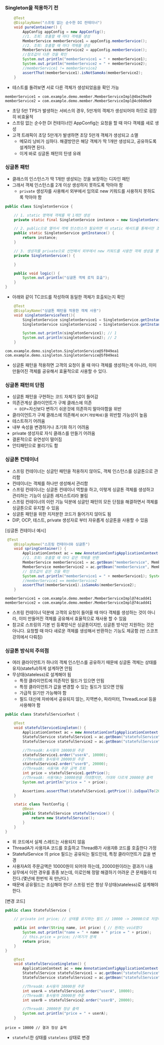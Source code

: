 ### Singleton을 적용하기 전
```java
    @Test
    @DisplayName("스프링 없는 순수한 DI 컨테이너")
    void pureContainer() {
        AppConfig appConfig = new AppConfig();
        //1. 조회: 호출할 때 마다 객체를 생성
        MemberService memberService1 = appConfig.memberService();
        //2. 조회: 호출할 때 마다 객체를 생성
        MemberService memberService2 = appConfig.memberService();
        //참조값이 다른 것을 확인
        System.out.println("memberService1 = " + memberService1);
        System.out.println("memberService2 = " + memberService2);
        //memberService1 != memberService2
        assertThat(memberService1).isNotSameAs(memberService2);
    }
```
* 테스트를 돌려보면 서로 다른 객체가 생성되었음을 확인 가능
``` shell
memberService1 = com.example.demo.member.MemberServiceImpl@4be29ed9
memberService2 = com.example.demo.member.MemberServiceImpl@4c60d6e9
```
* 초당 5만 TPS가 발생하는 서비스의 경우, 5만개의 객체가 생성되어야 하므로 굉장히 비효율적
* 스프링 없는 순수한 DI 컨테이너인 AppConfig는 요청을 할 때 마다 객체를 새로 생성
* 고객 트래픽이 초당 5만개가 발생하면 초당 5만개 객체가 생성되고 소멸
    * 메모리 낭비가 심하다. 해결방안은 해당 객체가 딱 1개만 생성되고, 공유하도록 설계하면 된다. 
    * 이게 바로 싱글톤 패턴의 탄생 유래

### 싱글톤 패턴
* 클래스의 인스턴스가 딱 1개만 생성되는 것을 보장하는 디자인 패턴
* 그래서 객체 인스턴스를 2개 이상 생성하지 못하도록 막아야 함
    * `private` 생성자를 사용해서 외부에서 임의로 new 키워드를 사용하지 못하도록 막아야 함 
```java
public class SingletonService {

    // 1. static 영역에 객체를 딱 1개만 생성
    private static final SingletonService instance = new SingletonService();

    // 2. public으로 열어서 객체 인스턴스가 필요하면 이 static 메서드를 통해서만 조회하도록 허용
    public static SingletonService getInstance() {
        return instance;
    }

    // 3. 생성자를 private으로 선언해서 외부에서 new 키워드를 사용한 객체 생성을 못하게 막음
    private SingletonService() {

    }

    public void logic() {
        System.out.println("싱글톤 객체 로직 호출");
    }
}
```
* 아래와 같이 TC코드를 작성하여 동일한 객체가 호출되는지 확인
``` java
    @Test
    @DisplayName("싱글톤 패턴을 적용한 객체 사용")
    void singletonServiceTest(){
        SingletonService singletonService1 = SingletonService.getInstance();
        SingletonService singletonService2 = SingletonService.getInstance();

        System.out.println(singletonService1); // 1
        System.out.println(singletonService2); // 2
    }
```
``` shell
com.example.demo.singleton.SingletonService@5f049ea1
com.example.demo.singleton.SingletonService@5f049ea1
```
* 싱글톤 패턴을 적용하면 고객의 요청이 올 때 마다 객체를 생성하는게 아니라, 이미 만들어진 객체를 공유해서 효율적으로 사용할 수 있다.


### 싱글톤 패턴의 단점
* 싱글톤 패턴을 구현하는 코드 자체가 많이 들어감
* 의존관계상 클라이언트가 구체 클래스에 의존
    * `DIP`=자신보다 변하기 쉬운것에 의존하지 말아야함을 위반 
* 클라이언트가 구체 클래스에 의존해서 `OCP(개방폐쇄)`을 위반할 가능성이 높음
* 테스트하기 어려움
* 내부 속성을 변경하거나 초기화 하기 어려움
* private 생성자로 자식 클래스를 만들기 어려움
* 결론적으로 유연성이 떨어짐
* 안티패턴으로 불리기도 함


### 싱글톤 컨테이너
* 스프링 컨테이너는 싱글턴 패턴을 적용하지 않아도, 객체 인스턴스를 싱글톤으로 관리함
* 컨테이너는 객체를 하나만 생성해서 관리함
* 스프링 컨테이너는 싱글톤 컨테이너 역할을 하고, 이렇게 싱글톤 객체를 생성하고 관리하는 기능이 싱글톤 레지스트리라 불림
* 스프링 컨테이너의 이런 기능 덕분에 싱글턴 패턴의 모든 단점을 해결하면서 객체를 싱글톤으로 유지할 수 있음
* 싱글톤 패턴을 위한 지저분한 코드가 들어가지 않아도 됨
* DIP, OCP, 테스트, private 생성자로 부터 자유롭게 싱글톤을 사용할 수 있음

[싱글톤 컨테이너 예시]
``` java
 @Test
    @DisplayName("스프링 컨테이너와 싱글톤")
    void springContainer() {
        ApplicationContext ac = new AnnotationConfigApplicationContext(AppConfig.class);
        //1. 조회: 호출할 때 마다 같은 객체를 반환
        MemberService memberService1 = ac.getBean("memberService", MemberService.class);
        MemberService memberService2 = ac.getBean("memberService", MemberService.class);
        // 참조값이 같은 것을 확인
        System.out.println("memberService1 = " + memberService1); System.out.println("memberService2 = " + memberService2);
        //memberService1 == memberService2
        assertThat(memberService1).isSameAs(memberService2);
    }
```
``` shell
memberService1 = com.example.demo.member.MemberServiceImpl@74cadd41
memberService2 = com.example.demo.member.MemberServiceImpl@74cadd41
```
* 스프링 컨테이너 덕분에 고객의 요청이 들어올 때 마다 객체를 생성하는 것이 아니라, 이미 만들어진 객체를 공유해서 효율적으로 재사용 할 수 있음
* 참고로 스프링의 기본 빈 등록방식은 싱글톤이지만, 싱글톤 방식만 지원하는 것은 아니다. 요청할 때 마다 새로운 객체를 생성해서 반환하는 기능도 제공함 (빈 스코프 강의에서 다뤄짐)

### 싱글톤 방식의 주의점
* 여러 클라이언트가 하나의 객체 인스턴스를 공유하기 때문에 싱글톤 객체는 상태를 유지(stateful)하게 설계하면 안됨
* 무상태(stateless)로 설계해야 됨
    * 특정 클라이언트에 의존적인 필드가 있으면 안됨
    * 특정 클라이언트가 값을 변경할 수 있는 필드가 있으면 안됨
    * 가급적 읽기만 가능해야 함
    * 필드 대신에 자바에서 공유되지 않는, 지역변수, 파라미터, ThreadLocal 등을 사용해야 함

```java
public class StatefulServiceTest {

    @Test
    void statefulServiceSingleton() {
        ApplicationContext ac = new AnnotationConfigApplicationContext(TestConfig.class);
        StatefulService statefulService1 = ac.getBean("statefulService", StatefulService.class);
        StatefulService statefulService2 = ac.getBean("statefulService", StatefulService.class);

        //ThreadA: A사용자 10000원 주문
        statefulService1.order("userA", 10000);
        //ThreadB: B사용자 20000원 주문
        statefulService2.order("userB", 20000);
        //ThreadA: 사용자A 주문 금액 조회
        int price = statefulService1.getPrice();
        //ThreadA: 사용자A는 10000원을 기대했지만, 기대와 다르게 20000원 출력
        System.out.println("price = " + price);

        Assertions.assertThat(statefulService1.getPrice()).isEqualTo(20000);
    }

    static class TestConfig {
        @Bean
        public StatefulService statefulService() {
            return new StatefulService();
        }
    }
}
```
* 위 코드에서 실제 스레드는 사용되지 않음
* ThreadA가 사용자A 코드를 호출하고 ThreadB가 사용자B 코드를 호출한다 가정
* StatefulService 의 price 필드는 공유되는 필드인데, 특정 클라이언트가 값을 변경
* 사용자A의 주문금액은 10000원이 되어야 하는데, 20000원이라는 결과가 나옴
* 실무에서 이런 경우를 종종 보는데, 이로인해 정말 해결하기 어려운 큰 문제들이 터진다.(몇년에 한번씩 꼭 만난다.)
* 때문에 공유필드는 조심해야 한다! 스프링 빈은 항상 무상태(stateless)로 설계해야한다.

[변경 코드]
``` java
public class StatefulService {

    // private int price; // 상태를 유지하는 필드 // 10000 -> 20000으로 저장해버린 원흉

    public int order(String name, int price) { // 원래는 void였다
        System.out.println("name = " + name + " price = " + price);
        // this.price = price; //여기가 문제
        return price;
    }
}
```
``` java
    @Test
    void statefulServiceSingleton() {
        ApplicationContext ac = new AnnotationConfigApplicationContext(TestConfig.class);
        StatefulService statefulService1 = ac.getBean("statefulService", StatefulService.class);
        StatefulService statefulService2 = ac.getBean("statefulService", StatefulService.class);

        //ThreadA: A사용자 10000원 주문
        int userA = statefulService1.order("userA", 10000);
        //ThreadB: B사용자 20000원 주문
        int userB = statefulService2.order("userB", 20000);

        //ThreadA: 20000원 정상 출력
        System.out.println("price = " + userA);
    }
```
``` shell
price = 10000 // 결과 정상 출력
```
* `stateful`한 상태를 `stateless` 상태로 변경
